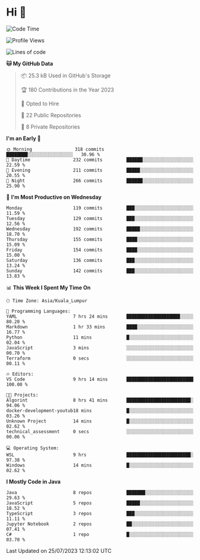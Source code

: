 <h1>Hi 👋</h1>

<!--START_SECTION:waka-->
![Code Time](http://img.shields.io/badge/Code%20Time-287%20hrs%2015%20mins-blue)

![Profile Views](http://img.shields.io/badge/Profile%20Views-29-blue)

![Lines of code](https://img.shields.io/badge/From%20Hello%20World%20I%27ve%20Written-1.1%20million%20lines%20of%20code-blue)

**🐱 My GitHub Data** 

> 📦 25.3 kB Used in GitHub's Storage 
 > 
> 🏆 180 Contributions in the Year 2023
 > 
> 💼 Opted to Hire
 > 
> 📜 22 Public Repositories 
 > 
> 🔑 8 Private Repositories 
 > 
**I'm an Early 🐤** 

```text
🌞 Morning                318 commits         ████████░░░░░░░░░░░░░░░░░   30.96 % 
🌆 Daytime                232 commits         ██████░░░░░░░░░░░░░░░░░░░   22.59 % 
🌃 Evening                211 commits         █████░░░░░░░░░░░░░░░░░░░░   20.55 % 
🌙 Night                  266 commits         ██████░░░░░░░░░░░░░░░░░░░   25.90 % 
```
📅 **I'm Most Productive on Wednesday** 

```text
Monday                   119 commits         ███░░░░░░░░░░░░░░░░░░░░░░   11.59 % 
Tuesday                  129 commits         ███░░░░░░░░░░░░░░░░░░░░░░   12.56 % 
Wednesday                192 commits         █████░░░░░░░░░░░░░░░░░░░░   18.70 % 
Thursday                 155 commits         ████░░░░░░░░░░░░░░░░░░░░░   15.09 % 
Friday                   154 commits         ████░░░░░░░░░░░░░░░░░░░░░   15.00 % 
Saturday                 136 commits         ███░░░░░░░░░░░░░░░░░░░░░░   13.24 % 
Sunday                   142 commits         ███░░░░░░░░░░░░░░░░░░░░░░   13.83 % 
```


📊 **This Week I Spent My Time On** 

```text
🕑︎ Time Zone: Asia/Kuala_Lumpur

💬 Programming Languages: 
YAML                     7 hrs 24 mins       ████████████████████░░░░░   80.20 % 
Markdown                 1 hr 33 mins        ████░░░░░░░░░░░░░░░░░░░░░   16.77 % 
Python                   11 mins             █░░░░░░░░░░░░░░░░░░░░░░░░   02.04 % 
JavaScript               3 mins              ░░░░░░░░░░░░░░░░░░░░░░░░░   00.70 % 
Terraform                0 secs              ░░░░░░░░░░░░░░░░░░░░░░░░░   00.11 % 

🔥 Editors: 
VS Code                  9 hrs 14 mins       █████████████████████████   100.00 % 

🐱‍💻 Projects: 
Algorint                 8 hrs 41 mins       ████████████████████████░   94.06 % 
docker-development-youtub18 mins             █░░░░░░░░░░░░░░░░░░░░░░░░   03.26 % 
Unknown Project          14 mins             █░░░░░░░░░░░░░░░░░░░░░░░░   02.62 % 
technical_assessment     0 secs              ░░░░░░░░░░░░░░░░░░░░░░░░░   00.06 % 

💻 Operating System: 
WSL                      9 hrs               ████████████████████████░   97.38 % 
Windows                  14 mins             █░░░░░░░░░░░░░░░░░░░░░░░░   02.62 % 
```

**I Mostly Code in Java** 

```text
Java                     8 repos             ███████░░░░░░░░░░░░░░░░░░   29.63 % 
JavaScript               5 repos             █████░░░░░░░░░░░░░░░░░░░░   18.52 % 
TypeScript               3 repos             ███░░░░░░░░░░░░░░░░░░░░░░   11.11 % 
Jupyter Notebook         2 repos             ██░░░░░░░░░░░░░░░░░░░░░░░   07.41 % 
C#                       1 repo              █░░░░░░░░░░░░░░░░░░░░░░░░   03.70 % 
```




 Last Updated on 25/07/2023 12:13:02 UTC
<!--END_SECTION:waka-->
